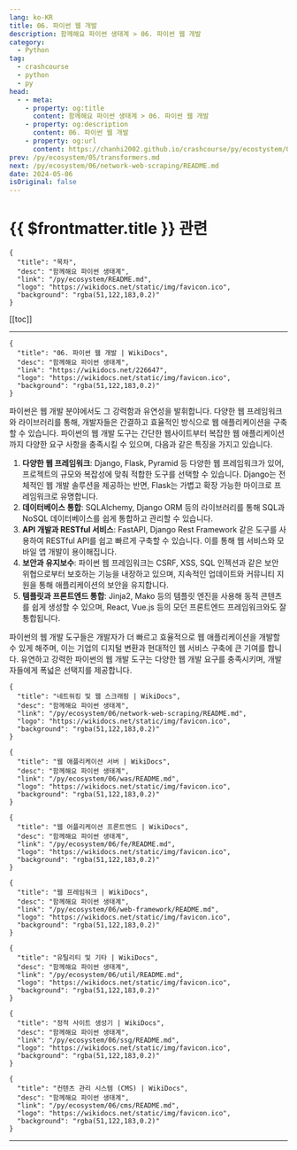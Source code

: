 ```yaml
---
lang: ko-KR
title: 06. 파이썬 웹 개발
description: 함께해요 파이썬 생태계 > 06. 파이썬 웹 개발
category:
  - Python
tag: 
  - crashcourse
  - python
  - py
head:
  - - meta:
    - property: og:title
      content: 함께해요 파이썬 생태계 > 06. 파이썬 웹 개발
    - property: og:description
      content: 06. 파이썬 웹 개발
    - property: og:url
      content: https://chanhi2002.github.io/crashcourse/py/ecostystem/06.html
prev: /py/ecosystem/05/transformers.md
next: /py/ecosystem/06/network-web-scraping/README.md
date: 2024-05-06
isOriginal: false
---
```


# {{ $frontmatter.title }} 관련

```component VPCard
{
  "title": "목차",
  "desc": "함께해요 파이썬 생태계",
  "link": "/py/ecosystem/README.md",
  "logo": "https://wikidocs.net/static/img/favicon.ico",
  "background": "rgba(51,122,183,0.2)"
}
```

[[toc]]

---

```component VPCard
{
  "title": "06. 파이썬 웹 개발 | WikiDocs",
  "desc": "함께해요 파이썬 생태계",
  "link": "https://wikidocs.net/226647",
  "logo": "https://wikidocs.net/static/img/favicon.ico",
  "background": "rgba(51,122,183,0.2)"
}
```

파이썬은 웹 개발 분야에서도 그 강력함과 유연성을 발휘합니다. 다양한 웹 프레임워크와 라이브러리를 통해, 개발자들은 간결하고 효율적인 방식으로 웹 애플리케이션을 구축할 수 있습니다. 파이썬의 웹 개발 도구는 간단한 웹사이트부터 복잡한 웹 애플리케이션까지 다양한 요구 사항을 충족시킬 수 있으며, 다음과 같은 특징을 가지고 있습니다.

1. **다양한 웹 프레임워크**: Django, Flask, Pyramid 등 다양한 웹 프레임워크가 있어, 프로젝트의 규모와 복잡성에 맞춰 적합한 도구를 선택할 수 있습니다. Django는 전체적인 웹 개발 솔루션을 제공하는 반면, Flask는 가볍고 확장 가능한 마이크로 프레임워크로 유명합니다.
2. **데이터베이스 통합**: SQLAlchemy, Django ORM 등의 라이브러리를 통해 SQL과 NoSQL 데이터베이스를 쉽게 통합하고 관리할 수 있습니다.
3. **API 개발과 RESTful 서비스**: FastAPI, Django Rest Framework 같은 도구를 사용하여 RESTful API를 쉽고 빠르게 구축할 수 있습니다. 이를 통해 웹 서비스와 모바일 앱 개발이 용이해집니다.
4. **보안과 유지보수**: 파이썬 웹 프레임워크는 CSRF, XSS, SQL 인젝션과 같은 보안 위협으로부터 보호하는 기능을 내장하고 있으며, 지속적인 업데이트와 커뮤니티 지원을 통해 애플리케이션의 보안을 유지합니다.
5. **템플릿과 프론트엔드 통합**: Jinja2, Mako 등의 템플릿 엔진을 사용해 동적 콘텐츠를 쉽게 생성할 수 있으며, React, Vue.js 등의 모던 프론트엔드 프레임워크와도 잘 통합됩니다.

파이썬의 웹 개발 도구들은 개발자가 더 빠르고 효율적으로 웹 애플리케이션을 개발할 수 있게 해주며, 이는 기업의 디지털 변환과 현대적인 웹 서비스 구축에 큰 기여를 합니다. 유연하고 강력한 파이썬의 웹 개발 도구는 다양한 웹 개발 요구를 충족시키며, 개발자들에게 폭넓은 선택지를 제공합니다.

```component VPCard
{
  "title": "네트워킹 및 웹 스크래핑 | WikiDocs",
  "desc": "함께해요 파이썬 생태계",
  "link": "/py/ecosystem/06/network-web-scraping/README.md",
  "logo": "https://wikidocs.net/static/img/favicon.ico",
  "background": "rgba(51,122,183,0.2)"
}
```
<!-- 
```component VPCard
{
  "title": "실시간 통신 | WikiDocs",
  "desc": "함께해요 파이썬 생태계",
  "link": "/py/ecosystem/06/rtc/README.md",
  "logo": "https://wikidocs.net/static/img/favicon.ico",
  "background": "rgba(51,122,183,0.2)"
}
```
 -->
```component VPCard
{
  "title": "웹 애플리케이션 서버 | WikiDocs",
  "desc": "함께해요 파이썬 생태계",
  "link": "/py/ecosystem/06/was/README.md",
  "logo": "https://wikidocs.net/static/img/favicon.ico",
  "background": "rgba(51,122,183,0.2)"
}
```

```component VPCard
{
  "title": "웹 어플리케이션 프론트엔드 | WikiDocs",
  "desc": "함께해요 파이썬 생태계",
  "link": "/py/ecosystem/06/fe/README.md",
  "logo": "https://wikidocs.net/static/img/favicon.ico",
  "background": "rgba(51,122,183,0.2)"
}
```

```component VPCard
{
  "title": "웹 프레임워크 | WikiDocs",
  "desc": "함께해요 파이썬 생태계",
  "link": "/py/ecosystem/06/web-framework/README.md",
  "logo": "https://wikidocs.net/static/img/favicon.ico",
  "background": "rgba(51,122,183,0.2)"
}
```

```component VPCard
{
  "title": "유틸리티 및 기타 | WikiDocs",
  "desc": "함께해요 파이썬 생태계",
  "link": "/py/ecosystem/06/util/README.md",
  "logo": "https://wikidocs.net/static/img/favicon.ico",
  "background": "rgba(51,122,183,0.2)"
}
```

```component VPCard
{
  "title": "정적 사이트 생성기 | WikiDocs",
  "desc": "함께해요 파이썬 생태계",
  "link": "/py/ecosystem/06/ssg/README.md",
  "logo": "https://wikidocs.net/static/img/favicon.ico",
  "background": "rgba(51,122,183,0.2)"
}
```

```component VPCard
{
  "title": "컨텐츠 관리 시스템 (CMS) | WikiDocs",
  "desc": "함께해요 파이썬 생태계",
  "link": "/py/ecosystem/06/cms/README.md",
  "logo": "https://wikidocs.net/static/img/favicon.ico",
  "background": "rgba(51,122,183,0.2)"
}
```

---

<TagLinks />